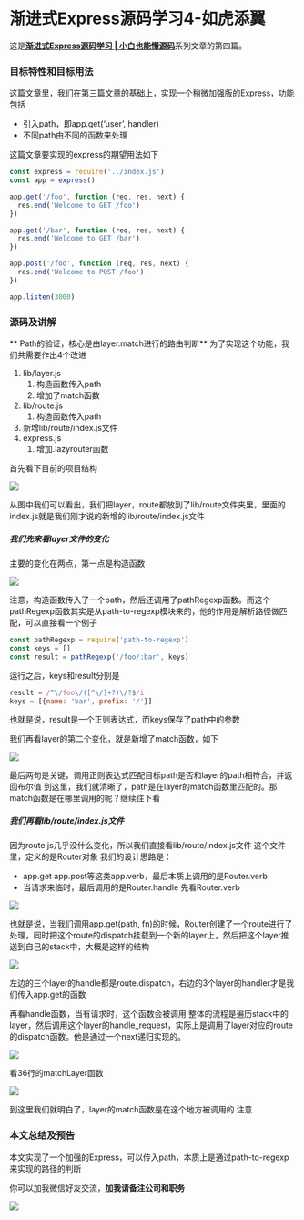 # 渐进式Express源码学习4-如虎添翼

这是[**渐进式Express源码学习 | 小白也能懂源码**](https://github.com/sunkuo/grow-to-express)系列文章的第四篇。

### 目标特性和目标用法

这篇文章里，我们在第三篇文章的基础上，实现一个稍微加强版的Express，功能包括

- 引入path，即app.get(‘user’, handler)
- 不同path由不同的函数来处理

这篇文章要实现的express的期望用法如下

```javascript
const express = require('../index.js')
const app = express()

app.get('/foo', function (req, res, next) {
  res.end('Welcome to GET /foo')
})

app.get('/bar', function (req, res, next) {
  res.end('Welcome to GET /bar')
})

app.post('/foo', function (req, res, next) {
  res.end('Welcome to POST /foo')
})

app.listen(3000)
```

### 源码及讲解
** Path的验证，核心是由layer.match进行的路由判断**
为了实现这个功能，我们共需要作出4个改进

1. lib/layer.js
	1. 构造函数传入path
	2. 增加了match函数
2. lib/route.js
	1. 构造函数传入path
3. 新增lib/route/index.js文件
4. express.js
	1. 增加.lazyrouter函数

首先看下目前的项目结构

![](http://oyo14vy95.bkt.clouddn.com/17-12-4/46220606.jpg)

从图中我们可以看出，我们把layer，route都放到了lib/route文件夹里，里面的index.js就是我们刚才说的新增的lib/route/index.js文件

##### 我们先来看layer文件的变化
主要的变化在两点，第一点是构造函数

![](http://oyo14vy95.bkt.clouddn.com/17-12-4/76369542.jpg)

注意，构造函数传入了一个path，然后还调用了pathRegexp函数。而这个pathRegexp函数其实是从path-to-regexp模块来的，他的作用是解析路径做匹配，可以直接看一个例子

```javascript
const pathRegexp = require('path-to-regexp')
const keys = []
const result = pathRegexp('/foo/:bar', keys)
```
运行之后，keys和result分别是

```javascript
result = /^\/foo\/([^\/]+?)\/?$/i
keys = [{name: 'bar', prefix: '/'}]
```

也就是说，result是一个正则表达式，而keys保存了path中的参数

我们再看layer的第二个变化，就是新增了match函数，如下

![](http://oyo14vy95.bkt.clouddn.com/17-12-4/70268056.jpg)

最后两句是关键，调用正则表达式匹配目标path是否和layer的path相符合，并返回布尔值
到这里，我们就清晰了，path是在layer的match函数里匹配的。那match函数是在哪里调用的呢？继续往下看

##### 我们再看lib/route/index.js文件
因为route.js几乎没什么变化，所以我们直接看lib/route/index.js文件
这个文件里，定义的是Router对象
我们的设计思路是：

- app.get app.post等这类app.verb，最后本质上调用的是Router.verb
- 当请求来临时，最后调用的是Router.handle
先看Router.verb

![](http://oyo14vy95.bkt.clouddn.com/17-12-4/82741649.jpg)

也就是说，当我们调用app.get(path, fn)的时候，Router创建了一个route进行了处理，同时把这个route的dispatch挂载到一个新的layer上，然后把这个layer推送到自己的stack中，大概是这样的结构

![](http://oyo14vy95.bkt.clouddn.com/17-12-4/56838078.jpg)

左边的三个layer的handle都是route.dispatch，右边的3个layer的handler才是我们传入app.get的函数

再看handle函数，当有请求时，这个函数会被调用
整体的流程是遍历stack中的layer，然后调用这个layer的handle_request，实际上是调用了layer对应的route的dispatch函数。他是通过一个next递归实现的。

![](http://oyo14vy95.bkt.clouddn.com/17-12-4/93986174.jpg)

看36行的matchLayer函数

![](http://oyo14vy95.bkt.clouddn.com/17-12-4/12290634.jpg)

到这里我们就明白了，layer的match函数是在这个地方被调用的
注意
### 本文总结及预告
本文实现了一个加强的Express，可以传入path，本质上是通过path-to-regexp来实现的路径的判断

你可以加我微信好友交流，**加我请备注公司和职务**

![](http://oyo14vy95.bkt.clouddn.com/17-12-4/99218404.jpg)